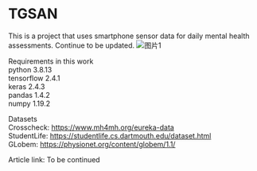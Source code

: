 # TGSAN
This is a project that uses smartphone sensor data for daily mental health assessments. Continue to be updated.
![图片1](https://github.com/aurorabyte/TGSAN/assets/153363134/ee193483-ae6f-48c5-9f9e-f00c88fcf949)  

Requirements in this work  
python 3.8.13  
tensorflow 2.4.1  
keras 2.4.3  
pandas 1.4.2  
numpy 1.19.2  

Datasets  
Crosscheck: https://www.mh4mh.org/eureka-data  
StudentLife: https://studentlife.cs.dartmouth.edu/dataset.html  
GLobem: https://physionet.org/content/globem/1.1/  

Article link: To be continued  
